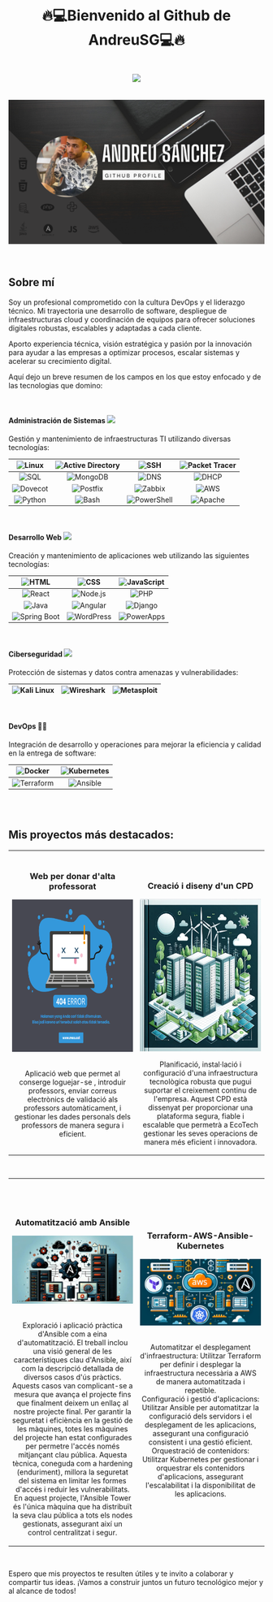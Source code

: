 # <p align="center">🔥💻Bienvenido al Github de AndreuSG💻🔥 <br><div align = "center"><img src=https://media.giphy.com/media/4tSHBpzJw7R3rrKUeo/giphy.gif width = 70></div></p> 

![Banner](./andreuBanner.png)

<br>

## Sobre mí

Soy un profesional comprometido con la cultura DevOps y el liderazgo técnico. Mi trayectoria une desarrollo de software, despliegue de infraestructuras cloud y coordinación de equipos para ofrecer soluciones digitales robustas, escalables y adaptadas a cada cliente.

Aporto experiencia técnica, visión estratégica y pasión por la innovación para ayudar a las empresas a optimizar procesos, escalar sistemas y acelerar su crecimiento digital.

Aquí dejo un breve resumen de los campos en los que estoy enfocado y de las tecnologias que domino:

<br>

#### Administración de Sistemas <img src="https://github.com/7oSkaaa/7oSkaaa/raw/main/Images/Front_End.gif?raw=true" width=30>
Gestión y mantenimiento de infraestructuras TI utilizando diversas tecnologías:

| ![Linux](https://img.shields.io/badge/Linux-FCC624?style=flat-square&logo=linux&logoColor=black) | ![Active Directory](https://img.shields.io/badge/Active%20Directory-003DFF?style=flat-square&logo=microsoft&logoColor=white) | ![SSH](https://img.shields.io/badge/SSH-008000?style=flat-square&logo=gnu-bash&logoColor=white) | ![Packet Tracer](https://img.shields.io/badge/Packet%20Tracer-0096D6?style=flat-square&logo=cisco&logoColor=white) |
| :---: | :---: | :---: | :---: |
| ![SQL](https://img.shields.io/badge/SQL-4479A1?style=flat-square&logo=sql&logoColor=white) | ![MongoDB](https://img.shields.io/badge/MongoDB-47A248?style=flat-square&logo=mongodb&logoColor=white) | ![DNS](https://img.shields.io/badge/DNS-0298D0?style=flat-square&logo=google&logoColor=white) | ![DHCP](https://img.shields.io/badge/DHCP-00457C?style=flat-square&logo=cisco&logoColor=white) |
| ![Dovecot](https://img.shields.io/badge/Dovecot-003F87?style=flat-square&logo=dovecot&logoColor=white) | ![Postfix](https://img.shields.io/badge/Postfix-0081CB?style=flat-square&logo=postfix&logoColor=white) | ![Zabbix](https://img.shields.io/badge/Zabbix-DC382D?style=flat-square&logo=zabbix&logoColor=white) | ![AWS](https://img.shields.io/badge/AWS-232F3E?style=flat-square&logo=amazon-aws&logoColor=white) |
| ![Python](https://img.shields.io/badge/Python-3776AB?style=flat-square&logo=python&logoColor=white) | ![Bash](https://img.shields.io/badge/Bash-4EAA25?style=flat-square&logo=gnu-bash&logoColor=white) | ![PowerShell](https://img.shields.io/badge/PowerShell-5391FE?style=flat-square&logo=powershell&logoColor=white) | ![Apache](https://img.shields.io/badge/Apache-CA2136?style=flat-square&logo=apache&logoColor=white) |

<br>

#### Desarrollo Web <img src="https://camo.githubusercontent.com/94b33bd991f6c3135af747bdf27361be43e797c0fce678b62ed5aef57e9d8bd7/68747470733a2f2f6d65646961322e67697068792e636f6d2f6d656469612f51737347456d706b79454f684243623765312f67697068792e6769663f6369643d656366303565343761306e336769316266716e74716d6f62386739616964316f796a327772336473336d67373030626c267269643d67697068792e676966" width = 20>
Creación y mantenimiento de aplicaciones web utilizando las siguientes tecnologías:

| ![HTML](https://img.shields.io/badge/HTML5-E34F26?style=flat-square&logo=html5&logoColor=white) | ![CSS](https://img.shields.io/badge/CSS3-1572B6?style=flat-square&logo=css3&logoColor=white) | ![JavaScript](https://img.shields.io/badge/JavaScript-F7DF1E?style=flat-square&logo=javascript&logoColor=black) |
| :---: | :---: | :---: |
| ![React](https://img.shields.io/badge/React-61DAFB?style=flat-square&logo=react&logoColor=black) | ![Node.js](https://img.shields.io/badge/Node.js-339933?style=flat-square&logo=node-dot-js&logoColor=white) | ![PHP](https://img.shields.io/badge/PHP-777BB4?style=flat-square&logo=php&logoColor=white) |
| ![Java](https://img.shields.io/badge/Java-007396?style=flat-square&logo=java&logoColor=white) | ![Angular](https://img.shields.io/badge/Angular-DD0031?style=flat-square&logo=angular&logoColor=white) | ![Django](https://img.shields.io/badge/Django-092E20?style=flat-square&logo=django&logoColor=white) |
| ![Spring Boot](https://img.shields.io/badge/Spring%20Boot-6DB33F?style=flat-square&logo=spring-boot&logoColor=white) | ![WordPress](https://img.shields.io/badge/WordPress-21759B?style=flat-square&logo=wordpress&logoColor=white) | ![PowerApps](https://img.shields.io/badge/PowerApps-742774?style=flat-square&logo=powerapps&logoColor=white) |

<br>

#### Ciberseguridad <img src="https://github.com/7oSkaaa/7oSkaaa/raw/main/Images/about_me.gif?raw=true" width = 30>
Protección de sistemas y datos contra amenazas y vulnerabilidades:

| ![Kali Linux](https://img.shields.io/badge/Kali%20Linux-557C94?style=flat-square&logo=kali-linux&logoColor=white) | ![Wireshark](https://img.shields.io/badge/Wireshark-1679A7?style=flat-square&logo=wireshark&logoColor=white) | ![Metasploit](https://img.shields.io/badge/Metasploit-236B8E?style=flat-square&logo=metasploit&logoColor=white) |
| :---: | :---: | :---: |

<br>

#### DevOps 👨‍💻 
Integración de desarrollo y operaciones para mejorar la eficiencia y calidad en la entrega de software:

| ![Docker](https://img.shields.io/badge/Docker-2496ED?style=flat-square&logo=docker&logoColor=white) | ![Kubernetes](https://img.shields.io/badge/Kubernetes-326CE5?style=flat-square&logo=kubernetes&logoColor=white) |
| :---: | :---: |
| ![Terraform](https://img.shields.io/badge/Terraform-623CE4?style=flat-square&logo=terraform&logoColor=white) | ![Ansible](https://img.shields.io/badge/Ansible-EE0000?style=flat-square&logo=ansible&logoColor=white) |

<br><br>

## Mis proyectos más destacados:

<table>
<tr>
<td width="50%">
<h3 align="center">Web per donar d'alta professorat</h3>
<div align="center">
<a href="https://github.com/AndreuSG/WebDev-Projects/tree/main/--AltaProfessorat--" target="_blank"><img src="./.Images/404Error.png" width="400" height="300" alt="Web per donar d'alta professorat"></a>
<br>
<br>
<p>Aplicació web que permet al conserge loguejar-se , introduir professors, enviar correus electrònics de validació als professors automàticament, i gestionar les dades personals dels professors de manera segura i eficient.</p>
</div>
                                                                                      
</td>

<td width="50%">
<br>
<br>
<h3 align="center">Creació i diseny d'un CPD</h3>
<div align="center">                                       
<a href="https://github.com/AndreuSG/Sysadmin-Projects/tree/main/--Creacio-CPD-Catala--" target="_blank"><img src="./.Images/portadaCPD.png" width="400" height="300" alt="Diseny d'un CPD"></a>
</p>Planificació, instal·lació i configuració d'una infraestructura tecnològica robusta que pugui suportar el creixement continu de l'empresa. Aquest CPD està dissenyat per proporcionar una plataforma segura, fiable i escalable que permetrà a EcoTech gestionar les seves operacions de manera més eficient i innovadora.</p>
</div>                                                             
</table>                                                                                 
</div>
<br>

<table>

<tr>
<td width="50%">

<br>
<br>
<br>


<h3 align="center">Automatització amb Ansible</h3>
<div align="center">
<a href="https://github.com/AndreuSG/DevOps-Projects/tree/main/--Ansible--" target="_blank"><img src="./.Images/portada.png" width="400" alt="Ansible"></a>

<br>

<p>
  <br>
  Exploració i aplicació pràctica d'Ansible com a eina d'automatització. El treball inclou una visió general de les característiques clau d'Ansible, així com la descripció detallada de diversos casos d'ús pràctics. Aquests casos van complicant-se a mesura que avança el projecte fins que finalment deixem un enllaç al nostre projecte final. Per garantir la seguretat i eficiència en la gestió de les màquines, totes les màquines del projecte han estat configurades per permetre l'accés només mitjançant clau pública. Aquesta tècnica, coneguda com a hardening (enduriment), millora la seguretat del sistema en limitar les formes d'accés i reduir les vulnerabilitats. En aquest projecte, l'Ansible Tower és l'única màquina que ha distribuït la seva clau pública a tots els nodes gestionats, assegurant així un control centralitzat i segur.</p>
</div>
                                                                                      
</td>       

<td width="50%">
<h3 align="center">Terraform-AWS-Ansible-Kubernetes </h3>
<div align="center">
<a href="https://github.com/AndreuSG/DevOps-Projects/tree/main/--AWS-TERRAFORM-ANSIBLE-KUBERNETES--" target="_blank"><img src="./.Images/portadaATAK.png" width="400"></a>

<br>

<br>

<p>
    Automatitzar el desplegament d'infraestructura: Utilitzar Terraform per definir i desplegar la infraestructura necessària a AWS de manera automatitzada i repetible. <br>
    Configuració i gestió d'aplicacions: Utilitzar Ansible per automatitzar la configuració dels servidors i el desplegament de les aplicacions, assegurant una configuració consistent i una gestió eficient.
    <br>
    Orquestració de contenidors: Utilitzar Kubernetes per gestionar i orquestrar els contenidors d'aplicacions, assegurant l'escalabilitat i la disponibilitat de les aplicacions.
</p>
</div>
                                                                                      
</td>  
</table>                                                                                 
</div>
<br>



Espero que mis proyectos te resulten útiles y te invito a colaborar y compartir tus ideas. ¡Vamos a construir juntos un futuro tecnológico mejor y al alcance de todos! 

